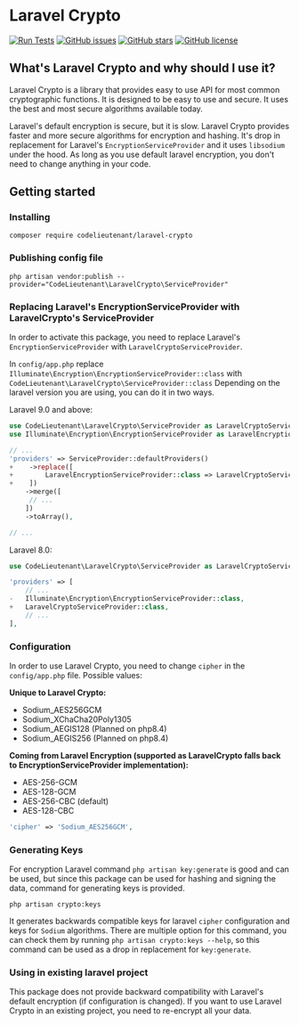 # Laravel Crypto

[![Run Tests](https://github.com/dmalusev/laravel-crypto/actions/workflows/test.yml/badge.svg?branch=master)](https://github.com/dmalusev/laravel-crypto/actions/workflows/test.yml)
[![GitHub issues](https://img.shields.io/github/issues/malusev998/LaravelCrypto?label=Github%20Issues)](https://github.com/malusev998/LaravelCrypto/issues)
[![GitHub stars](https://img.shields.io/github/stars/malusev998/LaravelCrypto?label=Github%20Stars)](https://github.com/malusev998/LaravelCrypto/stargazers)
[![GitHub license](https://img.shields.io/github/license/malusev998/LaravelCrypto?label=Licence)](https://github.com/malusev998/LaravelCrypto)

## What's Laravel Crypto and why should I use it?

Laravel Crypto is a library that provides easy to use API for most common cryptographic functions.
It is designed to be easy to use and secure. It uses the best and most secure algorithms available today.

Laravel's default encryption is secure, but it is slow. Laravel Crypto provides faster and more secure algorithms for
encryption and hashing.
It's drop in replacement for Laravel's `EncryptionServiceProvider` and it uses `libsodium` under the hood.
As long as you use default laravel encryption, you don't need to change anything in your code.

## Getting started

### Installing

```shell script
composer require codelieutenant/laravel-crypto
```

### Publishing config file

```shell script
php artisan vendor:publish --provider="CodeLieutenant\LaravelCrypto\ServiceProvider"
```

### Replacing Laravel's EncryptionServiceProvider with LaravelCrypto's ServiceProvider

In order to activate this package, you need to replace Laravel's `EncryptionServiceProvider`
with `LaravelCryptoServiceProvider`.

In `config/app.php` replace `Illuminate\Encryption\EncryptionServiceProvider::class`
with `CodeLieutenant\LaravelCrypto\ServiceProvider::class`
Depending on the laravel version you are using, you can do it in two ways.

Laravel 9.0 and above:

```php
use CodeLieutenant\LaravelCrypto\ServiceProvider as LaravelCryptoServiceProvider;
use Illuminate\Encryption\EncryptionServiceProvider as LaravelEncryptionServiceProvider;

// ...
'providers' => ServiceProvider::defaultProviders()
+    ->replace([
+        LaravelEncryptionServiceProvider::class => LaravelCryptoServiceProvider::class,
+    ])
    ->merge([
     // ...
    ])
    ->toArray(),

// ...
```

Laravel 8.0:

```php
use CodeLieutenant\LaravelCrypto\ServiceProvider as LaravelCryptoServiceProvider;

'providers' => [
    // ...
-   Illuminate\Encryption\EncryptionServiceProvider::class,
+   LaravelCryptoServiceProvider::class,
    // ...
],
```

### Configuration

In order to use Laravel Crypto, you need to change `cipher` in the `config/app.php` file.
Possible values:

**Unique to Laravel Crypto:**

- Sodium_AES256GCM
- Sodium_XChaCha20Poly1305
- Sodium_AEGIS128 (Planned on php8.4)
- Sodium_AEGIS256 (Planned on php8.4)

**Coming from Laravel Encryption (supported as LaravelCrypto falls back to EncryptionServiceProvider implementation):**

- AES-256-GCM
- AES-128-GCM
- AES-256-CBC (default)
- AES-128-CBC

```php
'cipher' => 'Sodium_AES256GCM',
```

### Generating Keys

For encryption Laravel command `php artisan key:generate` is good and can be used, but since this package
can be used for hashing and signing the data, command for generating keys is provided.

```shell script
php artisan crypto:keys
```

It generates backwards compatible keys for laravel `cipher` configuration and keys for `Sodium` algorithms.
There are multiple option for this command, you can check them by running `php artisan crypto:keys --help`,
so this command can be used as a drop in replacement for `key:generate`.

### Using in existing laravel project

This package does not provide backward compatibility with Laravel's default encryption (if configuration is changed).
If you want to use Laravel Crypto in an existing project, you need to re-encrypt all your data.
